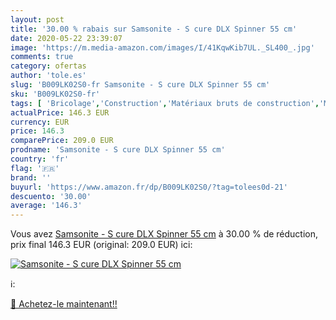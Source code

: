 ```yaml
---
layout: post
title: '30.00 % rabais sur Samsonite - S cure DLX Spinner 55 cm'
date: 2020-05-22 23:39:07
image: 'https://m.media-amazon.com/images/I/41KqwKib7UL._SL400_.jpg'
comments: true
category: ofertas
author: 'tole.es'
slug: 'B009LK02S0-fr Samsonite - S cure DLX Spinner 55 cm'
sku: 'B009LK02S0-fr'
tags: [ 'Bricolage','Construction','Matériaux bruts de construction','Matériel de construction', ]
actualPrice: 146.3 EUR
currency: EUR
price: 146.3
comparePrice: 209.0 EUR
prodname: 'Samsonite - S cure DLX Spinner 55 cm'
country: 'fr'
flag: '🇫🇷'
brand: ''
buyurl: 'https://www.amazon.fr/dp/B009LK02S0/?tag=tolees0d-21'
descuento: '30.00'
average: '146.3'
---
```


Vous avez [Samsonite - S cure DLX Spinner 55 cm](https://www.amazon.fr/dp/B009LK02S0/?tag=tolees0d-21)  à  30.00 % de réduction, prix final  146.3 EUR (original: 209.0 EUR) ici:

[![Samsonite - S cure DLX Spinner 55 cm](https://m.media-amazon.com/images/I/41KqwKib7UL._SL400_.jpg)](https://www.amazon.fr/dp/B009LK02S0/?tag=tolees0d-21)

ℹ️:


[🛒 Achetez-le maintenant!!](https://www.amazon.fr/dp/B009LK02S0/?tag=tolees0d-21)
